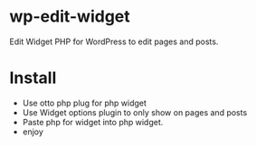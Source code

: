 # wp-edit-widget
Edit Widget PHP for WordPress to edit pages and posts. 

# Install
- Use otto php plug for php widget
- Use Widget options plugin to only show on pages and posts
- Paste php for widget into php widget.
- enjoy
